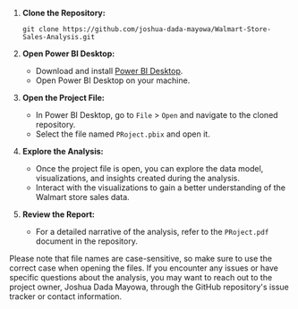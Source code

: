 

1. **Clone the Repository:**
   ```
   git clone https://github.com/joshua-dada-mayowa/Walmart-Store-Sales-Analysis.git
   ```

2. **Open Power BI Desktop:**
   - Download and install [Power BI Desktop](https://powerbi.microsoft.com/en-us/desktop/).
   - Open Power BI Desktop on your machine.

3. **Open the Project File:**
   - In Power BI Desktop, go to `File` > `Open` and navigate to the cloned repository.
   - Select the file named `PRoject.pbix` and open it.

4. **Explore the Analysis:**
   - Once the project file is open, you can explore the data model, visualizations, and insights created during the analysis.
   - Interact with the visualizations to gain a better understanding of the Walmart store sales data.

5. **Review the Report:**
   - For a detailed narrative of the analysis, refer to the `PRoject.pdf` document in the repository.

Please note that file names are case-sensitive, so make sure to use the correct case when opening the files. If you encounter any issues or have specific questions about the analysis, you may want to reach out to the project owner, Joshua Dada Mayowa, through the GitHub repository's issue tracker or contact information.
